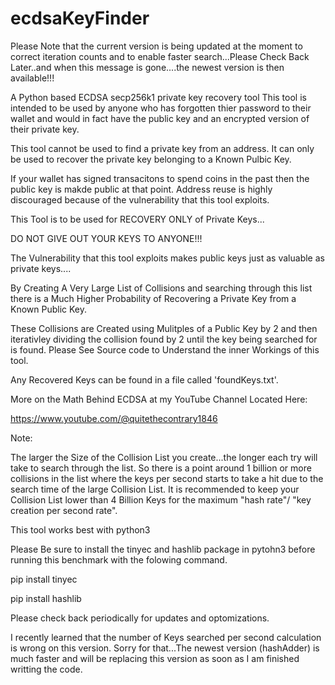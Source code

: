 # ecdsaKeyFinder

Please Note that the current version is being updated at the moment to correct iteration counts and to enable faster search...Please Check Back Later..and when this message is gone....the newest version is then available!!!

A Python based ECDSA secp256k1 private key recovery tool
This tool is intended to be used by anyone who has forgotten thier password to their wallet and would in fact have the public key and an encrypted version of their private key.

This tool cannot be used to find a private key from an address.
It can only be used to recover the private key belonging to a Known Pulbic Key.

If your wallet has signed transacitons to spend coins in the past then the public key is makde public at that point. Address reuse is highly discouraged because of the vulnerability that this tool exploits.

This Tool is to be used for RECOVERY ONLY of Private Keys...

DO NOT GIVE OUT YOUR KEYS TO ANYONE!!!

The Vulnerability that this tool exploits makes public keys just as valuable as private keys....

By Creating A Very Large List of Collisions and searching through this list there is a Much Higher Probability of Recovering a Private Key from a Known Public Key.

These Collisions are Created using Mulitples of a Public Key by 2 and then iterativley dividing the collision found by 2 until the key being searched for is found.
Please See Source code to Understand the inner Workings of this tool.

Any Recovered Keys can be found in a file called 'foundKeys.txt'.

More on the Math Behind ECDSA at my YouTube Channel Located Here:

https://www.youtube.com/@quitethecontrary1846

Note:

The larger the Size of the Collision List you create...the longer each try will take to search through the list. So there is a point around 1 billion or more collisions in the list where the keys per second starts to take a hit due to the search time of the large Collision List. It is recommended to keep your Collision List lower than 4 Billion Keys for the maximum "hash rate"/ "key creation per second rate".

This tool works best with python3

Please Be sure to install the tinyec and hashlib package in pytohn3 before running this benchmark with the folowing command.

pip install tinyec


pip install hashlib


Please check back periodically for updates and optomizations.

I recently learned that the number of Keys searched per second calculation is wrong on this version. Sorry for that...The newest version (hashAdder) is much faster and will be replacing this version as soon as I am finished writting the code.
